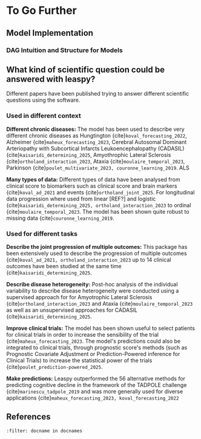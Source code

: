 # To Go Further

## Model Implementation
### DAG Intuition and Structure for Models

## What kind of scientific question could be answered with leaspy? 

Different papers have been published trying to answer different scientific questions using the software.

### Used in different context

__Different chronic diseases:__ The model has been used to describe very different chronic diseases as Hungtington {cite}`koval_forecasting_2022`, Alzheimer {cite}`maheux_forecasting_2023`, Cerebral Autosomal Dominant Arteriopathy with Subcortical Infarcts Leukoencephalopathy (CADASIL) {cite}`kaisaridi_determining_2025`, Amyothrophic Lateral Sclerosis {cite}`ortholand_interaction_2023`, Ataxia {cite}`moulaire_temporal_2023`, Parkinson {cite}`poulet_multivariate_2023, couronne_learning_2019`.
ALS

__Many types of data:__ Different types of data have been analysed from clinical score to biomarkers such as clinical score and brain markers {cite}`koval_ad_2021` and events {cite}`ortholand_joint_2025`. For longitudinal data progression where used from linear [REF?] and logistic {cite}`kaisaridi_determining_2025, ortholand_interaction_2023` to ordinal {cite}`moulaire_temporal_2023`. The model has been shown quite robust to missing data {cite}`couronne_learning_2019`.

### Used for different tasks

__Describe the joint progression of multiple outcomes:__ This package has been extensively used to describe the progression of multiple outcomes {cite}`koval_ad_2021, ortholand_interaction_2023` up to 14 clinical outcomes have been studied at the same time {cite}`kaisaridi_determining_2025`.

__Describe disease heterogeneity:__ Post-hoc analysis of the individual variability to describe disease heterogeneity were conducted using a supervised approach for for Amyotrophic Lateral Sclerosis {cite}`ortholand_interaction_2023` and Ataxia {cite}`moulaire_temporal_2023` as well as an unsupervised approaches for CADASIL {cite}`kaisaridi_determining_2025`.

__Improve clinical trials:__ The model has been shown useful to select patients for clinical trials in order to increase the sensibility of the trial {cite}`maheux_forecasting_2023`. The model's predictions could also be integrated to clinical trials, through prognostic score's methods (such as Prognostic Covariate Adjustment or Prediction-Powered inference for Clinical Trials) to increase the statistical power of the trials {cite}`poulet_prediction-powered_2025`.

__Make predictions:__ Leaspy outperformed the 56 alternative methods for predicting cognitive decline in the framework of the TADPOLE challenge {cite}`marinescu_tadpole_2019` and was more generally used for diverse applications {cite}`maheux_forecasting_2023, koval_forecasting_2022`

## References

```{bibliography}
:filter: docname in docnames
```